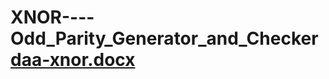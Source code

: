 # XNOR----Odd_Parity_Generator_and_Checker[daa-xnor.docx](https://github.com/djvd18/XNOR----Odd_Parity_Generator_and_Checker/files/10086383/daa-xnor.docx)
